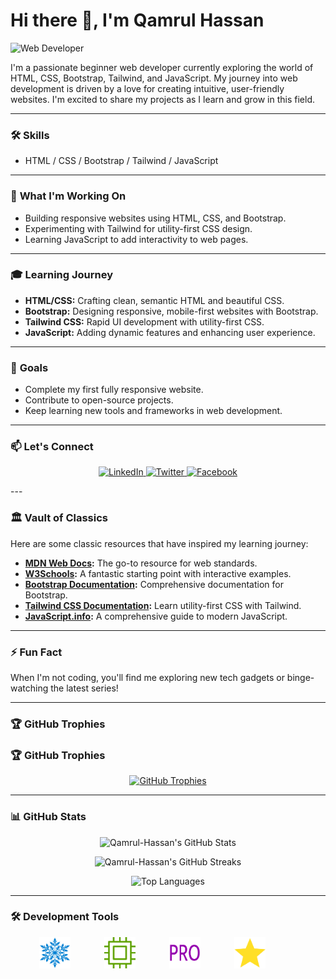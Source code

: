 # Hi there 👋, I'm Qamrul Hassan

![Web Developer](https://pbs.twimg.com/profile_banners/247298919/1724349046/600x200)
</html>

I'm a passionate beginner web developer currently exploring the world of HTML, CSS, Bootstrap, Tailwind, and JavaScript. My journey into web development is driven by a love for creating intuitive, user-friendly websites. I'm excited to share my projects as I learn and grow in this field.

---

### 🛠️ **Skills**
- HTML / CSS / Bootstrap / Tailwind / JavaScript

---

### 🔭 **What I'm Working On**
- Building responsive websites using HTML, CSS, and Bootstrap.
- Experimenting with Tailwind for utility-first CSS design.
- Learning JavaScript to add interactivity to web pages.

---

### 🎓 **Learning Journey**
- **HTML/CSS:** Crafting clean, semantic HTML and beautiful CSS.
- **Bootstrap:** Designing responsive, mobile-first websites with Bootstrap.
- **Tailwind CSS:** Rapid UI development with utility-first CSS.
- **JavaScript:** Adding dynamic features and enhancing user experience.

---

### 🎯 **Goals**
- Complete my first fully responsive website.
- Contribute to open-source projects.
- Keep learning new tools and frameworks in web development.

---

### 📫 **Let's Connect**

<p align="center">
  <a href="https://www.linkedin.com/in/qamrul-hassan-a9b0a231/" target="_blank">
    <img src="https://img.shields.io/badge/LinkedIn-0077B5?style=for-the-badge&logo=linkedin&logoColor=white" alt="LinkedIn" />
  </a>
  <a href="https://x.com/Shajal1" target="_blank">
    <img src="https://img.shields.io/badge/Twitter-1DA1F2?style=for-the-badge&logo=twitter&logoColor=white" alt="Twitter" />
  </a>
  <a href="https://www.facebook.com/qamrul.h.shajal" target="_blank">
    <img src="https://img.shields.io/badge/Facebook-1877F2?style=for-the-badge&logo=facebook&logoColor=white" alt="Facebook" />
  </a>
</p>
---

### 🏛️ **Vault of Classics**

Here are some classic resources that have inspired my learning journey:

- **[MDN Web Docs](https://developer.mozilla.org/en-US/):** The go-to resource for web standards.
- **[W3Schools](https://www.w3schools.com/):** A fantastic starting point with interactive examples.
- **[Bootstrap Documentation](https://getbootstrap.com/docs/):** Comprehensive documentation for Bootstrap.
- **[Tailwind CSS Documentation](https://tailwindcss.com/docs):** Learn utility-first CSS with Tailwind.
- **[JavaScript.info](https://javascript.info/):** A comprehensive guide to modern JavaScript.

---

### ⚡ **Fun Fact**
When I'm not coding, you'll find me exploring new tech gadgets or binge-watching the latest series!

---

### 🏆 **GitHub Trophies**

### 🏆 **GitHub Trophies**

<p align="center">
  <a href="https://github.com/ryo-ma/github-profile-trophy">
    <img src="https://github-profile-trophy.vercel.app/?username=Qamrul-Hassan&theme=radical" alt="GitHub Trophies" />
  </a>
</p>


---

### 📊 **GitHub Stats**

<p align="center">
  <img src="https://github-readme-stats.vercel.app/api?username=Qamrul-Hassan&show_icons=true&theme=radical&count_private=true" alt="Qamrul-Hassan's GitHub Stats" />
</p>

<p align="center">
  <img src="https://github-readme-streak-stats.herokuapp.com/?user=Qamrul-Hassan&theme=radical" alt="Qamrul-Hassan's GitHub Streaks" />
</p>

<p align="center">
  <img src="https://github-readme-stats.vercel.app/api/top-langs/?username=Qamrul-Hassan&layout=compact&theme=radical&langs_count=8" alt="Top Languages" />
</p>

---

### 🛠️ **Development Tools**

<p align="center">
  <a href='https://archiveprogram.github.com/'><img src='https://raw.githubusercontent.com/acervenky/animated-github-badges/master/assets/acbadge.gif' width='50' height='50' style="margin-right: 50px;"></a>
  <a href='https://docs.github.com/en/developers'><img src='https://raw.githubusercontent.com/acervenky/animated-github-badges/master/assets/devbadge.gif' width='50' height='50' style="margin-right: 50px;"></a>
  <a href='https://github.com/pricing'><img src='https://raw.githubusercontent.com/acervenky/animated-github-badges/master/assets/pro.gif' width='50' height='50' style="margin-right: 50px;"></a>
  <a href='https://stars.github.com/'><img src='https://raw.githubusercontent.com/acervenky/animated-github-badges/master/assets/starbadge.gif' width='50' height='50' style="margin-right: 50px;"></a>
</p>

